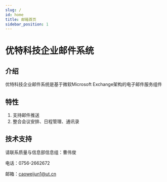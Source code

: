 ```yaml
---
slug: /
id: home
title: 邮箱首页
sidebar_position: 1
---
```


# 优特科技企业邮件系统

## 介绍

优特科技企业邮件系统是基于微软Microsoft Exchange架构的电子邮件服务组件

## 特性

1. 支持邮件推送
2. 整合会议安排、日程管理、通讯录

## 技术支持

请联系质量与信息部信息组：曹伟俊

电话：0756-2662672

邮箱：caoweijun1@ut.cn